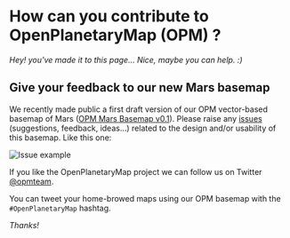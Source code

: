 # How can you contribute to OpenPlanetaryMap (OPM) ?

_Hey! you've made it to this page... Nice, maybe you can help. :)_

## Give your feedback to our new Mars basemap

We recently made public a first draft version of our OPM vector-based basemap of Mars ([OPM Mars Basemap v0.1](https://github.com/openplanetary/opm/wiki/OPM-Mars-Basemap-v0.1)).
Please raise any [issues](https://github.com/openplanetary/opm/issues) (suggestions, feedback, ideas...) related to the design and/or usability of this basemap. Like this one:

![Issue example](https://github.com/openplanetary/opm/blob/gh-pages/docs/issue-example.png)

If you like the OpenPlanetaryMap project we can follow us on Twitter [@opmteam](https://twitter.com/opmteam).

You can tweet your home-browed maps using our OPM basemap with the `#OpenPlanetaryMap` hashtag.

_Thanks!_
